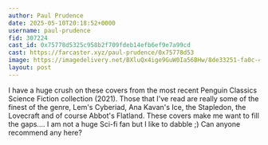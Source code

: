 ```yaml
---
author: Paul Prudence
date: 2025-05-10T20:18:52+0000
username: paul-prudence
fid: 307224
cast_id: 0x75778d5325c958b2f709fdeb14efb6ef9e7a99cd
cast: https://farcaster.xyz/paul-prudence/0x75778d53
image: https://imagedelivery.net/BXluQx4ige9GuW0Ia56BHw/8de33251-fa0c-425e-9c89-aa16498bed00/original
layout: post
---
```


I have a huge crush on these covers from the most recent Penguin Classics Science Fiction collection (2021). Those that I've read are really some of the finest of the genre, Lem's Cyberiad, Ana Kavan's Ice, the Stapledon, the Lovecraft and of course Abbot's Flatland. These covers make me want to fill the gaps.... I am not a huge Sci-fi fan but I like to dabble ;) Can anyone recommend any here?

<img src='https://imagedelivery.net/BXluQx4ige9GuW0Ia56BHw/8de33251-fa0c-425e-9c89-aa16498bed00/original' alt='' referrerpolicy='no-referrer'/>
